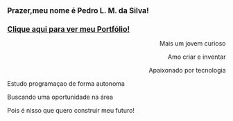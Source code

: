 <style>
        h1{
            font-size: 1.2em;
        }
        h2{
            font-size: 1.2em;
        }
        div#text1{
            text-align: left;
        }
        div#text1{
            text-align: right;
        }
</style>


<h1>Prazer,meu nome é Pedro L. M. da Silva!</h1>
<h2><a href="http://jip.github.io" target="_blank" rel="external">Clique aqui para ver meu Portfólio!</a></h2>

<div id="text1">
        <p>Mais um jovem curioso</p>
        <p>Amo criar e inventar</p>
        <p>Apaixonado por tecnologia</p>
</div>
<div id="text2">
        <p>Estudo programaçao de forma autonoma</p>
        <p>Buscando uma oportunidade na área</p>
        <p>Pois é nisso que quero construir meu futuro!</p>
</div>

<!--Dev by Jip8-->
